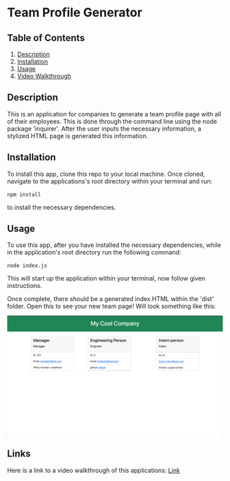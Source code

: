 # Team Profile Generator
## Table of Contents
1. [Description](#description)
2. [Installation](#installation)
3. [Usage](#usage)
4. [Video Walkthrough](#video-walkthrough)
## Description
This is an application for companies to generate a team profile page with all of their employees. This is done through the command line using the node package 'inquirer'. After the user inputs the necessary information, a stylized HTML page is generated this information.

## Installation
To install this app, clone this repo to your local machine. Once cloned, navigate to the applications's root directory within your terminal and run:
```
npm install
``` 
to install the necessary dependencies. 

## Usage
To use this app, after you have installed the necessary dependencies, while in the application's root directory run the following command:
```
node index.js
```
This will start up the application within your terminal, now follow given instructions.

Once complete, there should be a generated index.HTML within the 'dist' folder. Open this to see your new team page! Will look something like this:

![Generated Team Example](./assets/imgs/teamGenerator_ex.png)

## Links
Here is a link to a video walkthrough of this applications: [Link](https://drive.google.com/file/d/1QzQ0QT4V9k-KTbPsuz1R5zog4JCm1Qyd/view?usp=share_link)